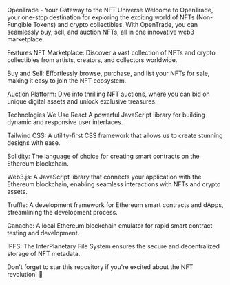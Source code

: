 OpenTrade - Your Gateway to the NFT Universe
Welcome to OpenTrade, your one-stop destination for exploring the exciting world of NFTs (Non-Fungible Tokens) and crypto collectibles. With OpenTrade, you can seamlessly buy, sell, and auction NFTs, all in one innovative web3 marketplace.



Features
NFT Marketplace: Discover a vast collection of NFTs and crypto collectibles from artists, creators, and collectors worldwide.

Buy and Sell: Effortlessly browse, purchase, and list your NFTs for sale, making it easy to join the NFT ecosystem.

Auction Platform: Dive into thrilling NFT auctions, where you can bid on unique digital assets and unlock exclusive treasures.


Technologies We Use
React A powerful JavaScript library for building dynamic and responsive user interfaces.

Tailwind CSS: A utility-first CSS framework that allows us to create stunning designs with ease.

Solidity: The language of choice for creating smart contracts on the Ethereum blockchain.

Web3.js: A JavaScript library that connects your application with the Ethereum blockchain, enabling seamless interactions with NFTs and crypto assets.

Truffle: A development framework for Ethereum smart contracts and dApps, streamlining the development process.

Ganache: A local Ethereum blockchain emulator for rapid smart contract testing and development.

IPFS: The InterPlanetary File System ensures the secure and decentralized storage of NFT metadata.


Don't forget to star this repository if you're excited about the NFT revolution! 🌟
